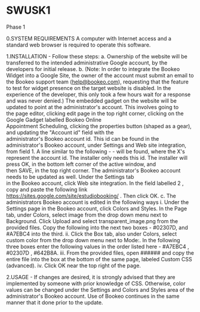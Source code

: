 # SWUSK1
Phase 1

0.SYSTEM REQUIREMENTS
    A computer with Internet access and a standard web browser is required to operate this software.

1.INSTALLATION - Follow these steps:
    a. Ownership of the website will be transferred to the intended administrative Google account, by the developers for 
      initial release.
    b. (Note: In order to integrate the Bookeo Widget into a Google Site, the owner of the account must submit an email
      to the Bookeo support team (help@bookeo.com), requesting that the feature to test for widget 
      presence on the target website is disabled. In the experience of the developer, this only took a few hours wait for a
      response and was never denied.)
      The embedded gadget on the website will be updated to point at the administrator's account. This involves going to  
      the page editor, clicking edit page in the top right corner, clicking on the Google Gadget labelled Bookeo Online   
      Appointment Scheduling, clicking the properties button (shaped as a gear), and updating the "Account id" field with the    
      administrator's Bookeo account id. This id can be found in the administrator's Bookeo account, under Settings and Web site 
      integration, from field 1. A line similar to the following - <script type="text/javascript"                 
      src="https://bookeo.com/widget.js?a=XXXXXXXXXXXXXXXXXXXXXX"></script> - will be found, where the X's represent the account 
      id. The installer only needs this id. The installer will press OK, in the bottom left corner of the active window, and  
      then SAVE, in the top right corner. The administrator's Bookeo account needs to be updated as well. Under the Settings tab   
      in the Bookeo account, click Web site integration. In the field labelled 2 , copy and paste the following link
      https://sites.google.com/site/estudiobooking/ . Then click OK. 
    c. The administrators Bookeo account is edited in the following ways
        i. Under the Settings page in the Bookeo account, click Colors and Styles. In the Page tab, under Colors, select image
           from the drop down menu next to Background. Click Upload and select transparent_image.png from the provided files. 
           Copy the following into the next two boxes - #02307D, and #A7EBC4 into the third.
        ii. Click the Box tab, also under Colors, select custom color from the drop down menu next to Mode:. In the following  
        three boxes enter the following values in the order listed here - #A7EBC4 , #02307D , #642B8A. 
        iii. From the provided files, open ###### and copy the entire file into the box at the bottom of the same page, 
        labeled Custom CSS (advanced).
        iv. Click OK near the top right of the page. 

2.USAGE - If changes are desired, it is strongly advised that they are implemented by someone with prior knowledge of CSS.
  Otherwise, color values can be changed under the Settings and Colors and Styles area of the administrator's Bookeo account. 
  Use of Bookeo continues in the same manner that it done prior to the update. 

